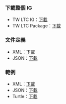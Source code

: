 ### 下載整個 IG
- TW LTC IG：[下載](full-ig.zip)
- TW LTC Package：[下載](fhir.twltc.r4.tgz)

### 文件定義
- XML：[下載](expansions.xml.zip)
- JSON：[下載](expansions.json.zip)

### 範例
- XML：[下載](examples.xml.zip)
- JSON：[下載](examples.json.zip)
- Turtle：[下載](examples.ttl.zip)